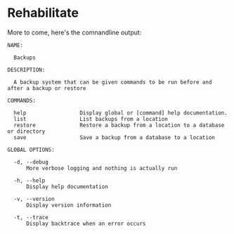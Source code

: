 Rehabilitate
============

More to come, here's the comnandline output:

    NAME:

      Backups

    DESCRIPTION:

      A backup system that can be given commands to be run before and after a backup or restore

    COMMANDS:
      
      help                 Display global or [command] help documentation.                
      list                 List backups from a location           
      restore              Restore a backup from a location to a database or directory            
      save                 Save a backup from a database to a location    

    GLOBAL OPTIONS:
      
      -d, --debug 
          More verbose logging and nothing is actually run
      
      -h, --help 
          Display help documentation
      
      -v, --version 
          Display version information
      
      -t, --trace 
          Display backtrace when an error occurs